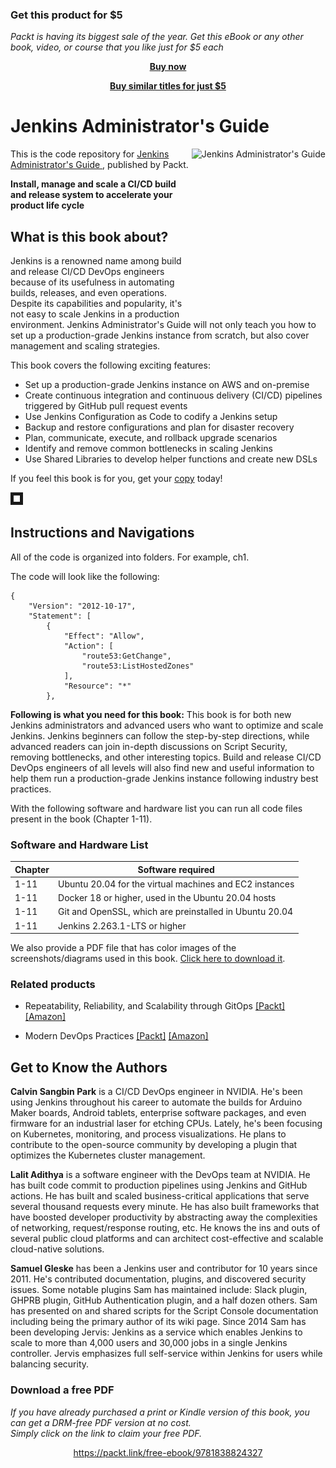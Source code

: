 
### Get this product for $5

<i>Packt is having its biggest sale of the year. Get this eBook or any other book, video, or course that you like just for $5 each</i>


<b><p align='center'>[Buy now](https://packt.link/9781838824327)</p></b>


<b><p align='center'>[Buy similar titles for just $5](https://subscription.packtpub.com/search)</p></b>


# Jenkins Administrator's Guide 

<a href="https://www.packtpub.com/product/jenkins-administrator-s-guide/9781838824327?utm_source=github&utm_medium=repository&utm_campaign=9781838824327"><img src="https://static.packt-cdn.com/products/9781838824327/cover/smaller" alt="Jenkins Administrator's Guide " height="256px" align="right"></a>

This is the code repository for [Jenkins Administrator's Guide ](https://www.packtpub.com/product/jenkins-administrator-s-guide/9781838824327?utm_source=github&utm_medium=repository&utm_campaign=9781838824327), published by Packt.

**Install, manage and scale a CI/CD build and release system to accelerate your product life cycle**

## What is this book about?
Jenkins is a renowned name among build and release CI/CD DevOps engineers because of its usefulness in automating builds, releases, and even operations. Despite its capabilities and popularity, it's not easy to scale Jenkins in a production environment. Jenkins Administrator's Guide will not only teach you how to set up a production-grade Jenkins instance from scratch, but also cover management and scaling strategies. 

This book covers the following exciting features:
* Set up a production-grade Jenkins instance on AWS and on-premise
* Create continuous integration and continuous delivery (CI/CD) pipelines triggered by GitHub pull request events
* Use Jenkins Configuration as Code to codify a Jenkins setup
* Backup and restore configurations and plan for disaster recovery
* Plan, communicate, execute, and rollback upgrade scenarios
* Identify and remove common bottlenecks in scaling Jenkins
* Use Shared Libraries to develop helper functions and create new DSLs

If you feel this book is for you, get your [copy](https://www.amazon.com/dp/1838824324) today!

<a href="https://www.packtpub.com/?utm_source=github&utm_medium=banner&utm_campaign=GitHubBanner"><img src="https://raw.githubusercontent.com/PacktPublishing/GitHub/master/GitHub.png" 
alt="https://www.packtpub.com/" border="5" /></a>

## Instructions and Navigations
All of the code is organized into folders. For example, ch1.

The code will look like the following:
```
{
    "Version": "2012-10-17",
    "Statement": [
        {
            "Effect": "Allow",
            "Action": [
                "route53:GetChange",
                "route53:ListHostedZones"
            ],
            "Resource": "*"
        },
```

**Following is what you need for this book:**
This book is for both new Jenkins administrators and advanced users who want to optimize and scale Jenkins. Jenkins beginners can follow the step-by-step directions, while advanced readers can join in-depth discussions on Script Security, removing bottlenecks, and other interesting topics. Build and release CI/CD DevOps engineers of all levels will also find new and useful information to help them run a production-grade Jenkins instance following industry best practices.

With the following software and hardware list you can run all code files present in the book (Chapter 1-11).
### Software and Hardware List
| Chapter | Software required | 
| -------- | ------------------------------------ | 
| 1-11 | Ubuntu 20.04 for the virtual machines and EC2 instances |
| 1-11 | Docker 18 or higher, used in the Ubuntu 20.04 hosts | 
| 1-11 | Git and OpenSSL, which are preinstalled in Ubuntu 20.04 | 
| 1-11 | Jenkins 2.263.1-LTS or higher | 


We also provide a PDF file that has color images of the screenshots/diagrams used in this book. [Click here to download it](https://static.packt-cdn.com/downloads/9781838824327_ColorImages.pdf).

### Related products
* Repeatability, Reliability, and Scalability through GitOps  [[Packt]](https://www.packtpub.com/product/repeatability-reliability-and-scalability-through-gitops/9781801077798?utm_source=github&utm_medium=repository&utm_campaign=9781801077798) [[Amazon]](https://www.amazon.com/dp/1801077797)

* Modern DevOps Practices  [[Packt]](https://www.packtpub.com/product/modern-devops-practices/9781800562387?utm_source=github&utm_medium=repository&utm_campaign=9781800562387) [[Amazon]](https://www.amazon.com/dp/1800562381)



## Get to Know the Authors
**Calvin Sangbin Park**
is a CI/CD DevOps engineer in NVIDIA. He's been using Jenkins throughout his career to automate the builds for Arduino Maker boards, Android tablets, enterprise software packages, and even firmware for an industrial laser for etching CPUs. Lately, he's been focusing on Kubernetes, monitoring, and process visualizations. He plans to contribute to the open-source community by developing a plugin that optimizes the Kubernetes cluster management.

**Lalit Adithya**
is a software engineer with the DevOps team at NVIDIA. He has built code commit to production pipelines using Jenkins and GitHub actions. He has built and scaled business-critical applications that serve several thousand requests every minute. He has also built frameworks that have boosted developer productivity by abstracting away the complexities of networking, request/response routing, etc. He knows the ins and outs of several public cloud platforms and can architect cost-effective and scalable cloud-native solutions.

**Samuel Gleske**
has been a Jenkins user and contributor for 10 years since 2011. He's contributed documentation, plugins, and discovered security issues. Some notable plugins Sam has maintained include: Slack plugin, GHPRB plugin, GitHub Authentication plugin, and a half dozen others. Sam has presented on and shared scripts for the Script Console documentation including being the primary author of its wiki page. Since 2014 Sam has been developing Jervis: Jenkins as a service which enables Jenkins to scale to more than 4,000 users and 30,000 jobs in a single Jenkins controller. Jervis emphasizes full self-service within Jenkins for users while balancing security.
### Download a free PDF

 <i>If you have already purchased a print or Kindle version of this book, you can get a DRM-free PDF version at no cost.<br>Simply click on the link to claim your free PDF.</i>
<p align="center"> <a href="https://packt.link/free-ebook/9781838824327">https://packt.link/free-ebook/9781838824327 </a> </p>